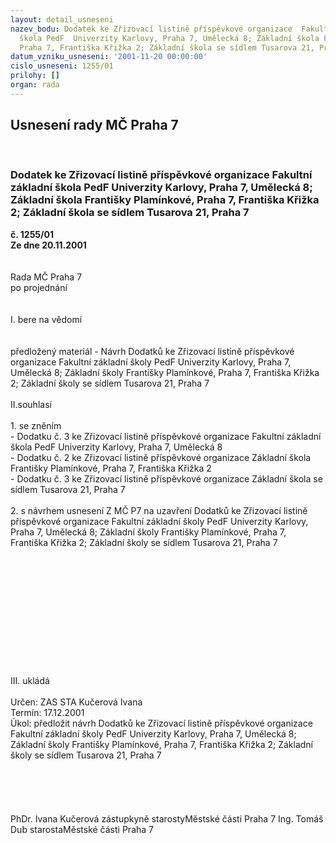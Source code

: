 ```yaml
---
layout: detail_usneseni
nazev_bodu: Dodatek ke Zřizovací listině příspěvkové organizace  Fakultní základní
  škola PedF  Univerzity Karlovy, Praha 7, Umělecká 8; Základní škola Františky Plamínkové,
  Praha 7, Františka Křižka 2; Základní škola se sídlem Tusarova 21, Praha 7
datum_vzniku_usneseni: '2001-11-20 00:00:00'
cislo_usneseni: 1255/01
prilohy: []
organ: rada
---
```

<div id="ucUsn_pList" class="usn">
	<span><h2>Usnesení rady MČ Praha 7 </h2>
<br></span><div class="standBody">
<span><h3>Dodatek ke Zřizovací listině příspěvkové organizace  Fakultní základní škola PedF  Univerzity Karlovy, Praha 7, Umělecká 8; Základní škola Františky Plamínkové, Praha 7, Františka Křižka 2; Základní škola se sídlem Tusarova 21, Praha 7</h3></span><div class="center">
		<strong>č. 1255/01</strong><br>
	</div>
<div class="center">
		<strong>Ze dne 20.11.2001</strong><br><br>
	</div>
<br>Rada MČ Praha 7<br>po projednání<br><br><br>I.	bere na vědomí<br><br> <br>předložený materiál - Návrh Dodatků ke Zřizovací listině příspěvkové organizace  Fakultní základní školy PedF  Univerzity Karlovy, Praha 7, Umělecká 8;  Základní školy Františky Plamínkové, Praha 7, Františka Křižka 2;  Základní školy se sídlem Tusarova 21, Praha 7  <br><br>II.souhlasí <br><br>1. se zněním<br>- Dodatku č. 3 ke Zřizovací listině příspěvkové organizace  Fakultní základní škola PedF  Univerzity Karlovy, Praha 7, Umělecká 8<br>- Dodatku č. 2 ke Zřizovací listině příspěvkové organizace Základní škola Františky Plamínkové, Praha 7, Františka Křižka 2<br>- Dodatku č. 3 ke Zřizovací listině příspěvkové organizace Základní škola se sídlem Tusarova 21, Praha 7 <br><br>2. s návrhem usnesení Z MČ P7 na uzavření Dodatků ke Zřizovací listině příspěvkové organizace Fakultní základní školy PedF  Univerzity Karlovy, Praha 7, Umělecká 8;  Základní školy Františky Plamínkové, Praha 7, Františka Křižka 2;  Základní školy se sídlem Tusarova 21, Praha 7  <br><br><br><br><br><br><br><br><br><br><br><br><br>III.	ukládá <br>	 <br>Určen:	ZAS STA	Kučerová Ivana<br>Termín: 17.12.2001<br>Úkol:	předložit návrh Dodatků ke Zřizovací listině příspěvkové organizace  Fakultní základní školy PedF  Univerzity Karlovy, Praha 7, Umělecká 8;  Základní školy Františky Plamínkové, Praha 7, Františka Křižka 2;  Základní školy se sídlem Tusarova 21, Praha 7  <br> <br><br><br> <br>	<br>PhDr. Ivana Kučerová zástupkyně starostyMěstské části Praha 7	Ing. Tomáš Dub starostaMěstské části Praha 7<br>	<br><br>
</div>
</div>